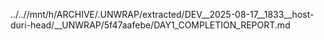 ../..//mnt/h/ARCHIVE/.UNWRAP/extracted/DEV__2025-08-17__1833__host-duri-head/__UNWRAP/5f47aafebe/DAY1_COMPLETION_REPORT.md